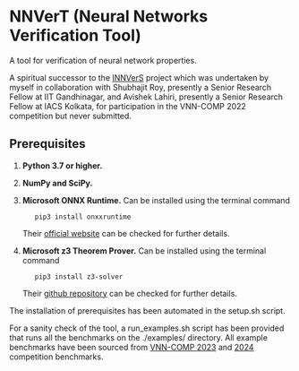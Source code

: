 # NNVerT (Neural Networks Verification Tool)

A tool for verification of neural network properties.

A spiritual successor to the [INNVerS](https://github.com/iacs-csu-2020/INNVerS) project which was undertaken by myself in collaboration with Shubhajit Roy, presently a Senior Research Fellow at IIT Gandhinagar, and Avishek Lahiri, presently a Senior Research Fellow at IACS Kolkata, for participation in the VNN-COMP 2022 competition but never submitted.

## Prerequisites

1. **Python 3.7 or higher.**
2. **NumPy and SciPy.**
3. **Microsoft ONNX Runtime.** Can be installed using the terminal command

    ```shell
       pip3 install onxxruntime
    ```
    Their [official website](https://onnxruntime.ai/) can be checked for further details.
4. **Microsoft z3 Theorem Prover.** Can be installed using the terminal command

    ```shell
       pip3 install z3-solver
    ```
    Their [github repository](https://github.com/Z3Prover/z3) can be checked for further details.

The installation of prerequisites has been automated in the setup.sh script.

For a sanity check of the tool, a run_examples.sh script has been provided that runs all the benchmarks on the ./examples/ directory. All example benchmarks have been sourced from [VNN-COMP 2023](https://github.com/ChristopherBrix/vnncomp2023_benchmarks) and [2024](https://github.com/ChristopherBrix/vnncomp2024_benchmarks) competition benchmarks.
